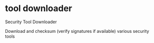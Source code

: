 tool downloader
===============

Security Tool Downloader

Download and checksum (verify signatures if available) various security tools
